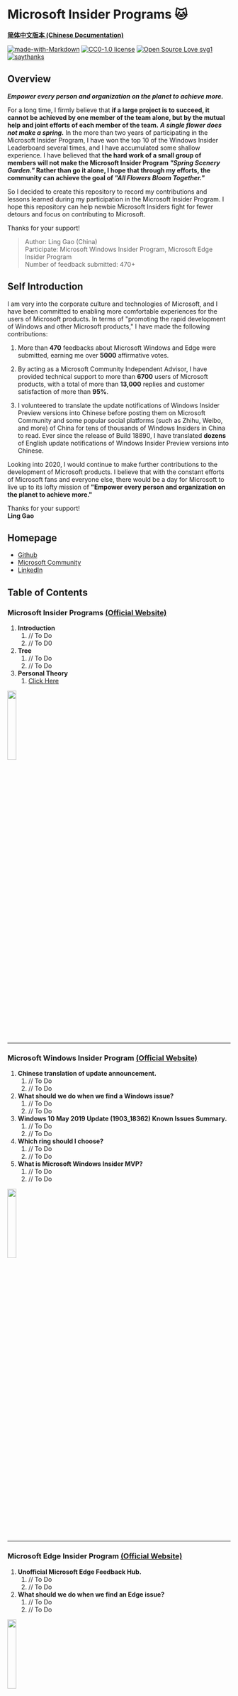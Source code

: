 # Microsoft Insider Programs :cat:  

[**简体中文版本 (Chinese Documentation)**](https://github.com/Lingggao/Microsoft-Insider-Program/blob/master/README_cn.md)   

[![made-with-Markdown](https://img.shields.io/badge/Made%20with-Markdown-1f425f.svg)](https://en.wikipedia.org/wiki/Markdown) 
[![CC0-1.0 license](https://img.shields.io/badge/License-CC--0-blue.svg)](https://github.com/Lingggao/Microsoft-Insider-Program/blob/master/LICENSE)
[![Open Source Love svg1](https://badges.frapsoft.com/os/v1/open-source.svg?v=103)](https://www.linkedin.com/in/lingggao)
[![saythanks](https://img.shields.io/badge/say-thanks-ff69b4.svg)](https://www.linkedin.com/in/lingggao)

## Overview

***Empower every person and organization on the planet to achieve more.***

For a long time, I firmly believe that **if a large project is to succeed, it cannot be achieved by one member of the team alone, but by the mutual help and joint efforts of each member of the team.** ***A single flower does not make a spring.*** In the more than two years of participating in the Microsoft Insider Program, I have won the top 10 of the Windows Insider Leaderboard several times, and I have accumulated some shallow experience. I have believed that **the hard work of a small group of members will not make the Microsoft Insider Program *"Spring Scenery Garden."* Rather than go it alone, I hope that through my efforts, the community can achieve the goal of *"All Flowers Bloom Together."***
 
So I decided to create this repository to record my contributions and lessons learned during my participation in the Microsoft Insider Program. I hope this repository can help newbie Microsoft Insiders fight for fewer detours and focus on contributing to Microsoft.

Thanks for your support!

> Author: Ling Gao (China)   
> Participate: Microsoft Windows Insider Program, Microsoft Edge Insider Program  
> Number of feedback submitted: 470+  

## Self Introduction

I am very into the corporate culture and technologies of Microsoft, and I have been committed to enabling more comfortable experiences for the users of Microsoft products. In terms of "promoting the rapid development of Windows and other Microsoft products," I have made the following contributions:

1. More than **470** feedbacks about Microsoft Windows and Edge were submitted, earning me over **5000** affirmative votes.

2. By acting as a Microsoft Community Independent Advisor, I have provided technical support to more than **6700** users of Microsoft products, with a total of more than **13,000** replies and customer satisfaction of more than **95%**.

3. I volunteered to translate the update notifications of Windows Insider Preview versions into Chinese before posting them on Microsoft Community and some popular social platforms (such as Zhihu, Weibo, and more) of China for tens of thousands of Windows Insiders in China to read. Ever since the release of Build 18890, I have translated **dozens** of English update notifications of Windows Insider Preview versions into Chinese.

Looking into 2020, I would continue to make further contributions to the development of Microsoft products. I believe that with the constant efforts of Microsoft fans and everyone else, there would be a day for Microsoft to live up to its lofty mission of **"Empower every person and organization on the planet to achieve more."**

Thanks for your support!  
**Ling Gao**

## Homepage

- [Github](https://github.com/Lingggao)
- [Microsoft Community](https://answers.microsoft.com/en-us/profile/4e1113c0-eb29-4e90-9782-f1931bae8489)
- [LinkedIn](https://www.linkedin.com/in/lingggao/)

## Table of Contents

### Microsoft Insider Programs [(Official Website)](https://insider.microsoft.com/en-us/)

1. **Introduction**
	1. // To Do
	2. // To D0
2. **Tree**
	1. // To Do
	2. // To Do
3. **Personal Theory**
	1. [Click Here](https://github.com/Lingggao/Microsoft-Insider-Program/blob/master/Microsoft%20Insider%20Program%20Introduction/Personal%20Theory.md)

<img src="http://img-prod-cms-rt-microsoft-com.akamaized.net/cms/api/am/imageFileData/RE2r0Th?ver=5b7d" width = "20%" />

---
### Microsoft Windows Insider Program [(Official Website)](https://insider.windows.com/en-us/)  

1. **Chinese translation of update announcement.**
	1. // To Do
	2. // To Do
2. **What should we do when we find a Windows issue?**
	1. // To Do
	2. // To Do
3. **Windows 10 May 2019 Update (1903_18362) Known Issues Summary.**
	1. // To Do
	2. // To Do
4. **Which ring should I choose?**
	1. // To Do
	2. // To Do
5. **What is Microsoft Windows Insider MVP?**
	1. // To Do
	2. // To Do

<img src="https://compass-ssl.microsoft.com/assets/f2/5f/f25fe1ec-100f-4215-80da-369d22333260.jpg?n=Windows%20494x278%402x.jpg" width = "20%" />

---
### Microsoft Edge Insider Program [(Official Website)](https://www.microsoftedgeinsider.com/en-us/)

1. **Unofficial Microsoft Edge Feedback Hub.**
	1. // To Do
	2. // To Do
2. **What should we do when we find an Edge issue?**
	1. // To Do
	2. // To Do

<img src="https://compass-ssl.microsoft.com/assets/14/0b/140b5f11-e48d-48f8-aebd-03c06135270b.jpg?n=Edge%402x%20(1).jpg" width = "20%" />

---
### Where is other Insider Program?

I only conducted a superficial study of the Insider Program of Microsoft's Windows and Edge products and did not investigate other Insider Programs. **Without an investigation, there is no right to speak**. I cannot comment on the Insider Program that I have not known. Thank you for your understanding!

If I find other Microsoft product enthusiasts' introduction articles or experience summaries about Microsoft Insider Program, I will supplement the relevant links or content as much as possible below the license requirements.

**Thanks for your support!**

---
<img src="https://compass-ssl.microsoft.com/assets/f2/5f/f25fe1ec-100f-4215-80da-369d22333260.jpg?n=Windows%20494x278%402x.jpg" width = "20%" /><img src="https://compass-ssl.microsoft.com/assets/5c/d7/5cd79ce7-b82b-44d9-9c37-a39174fa6c78.jpg?n=office%20494x278%402x.jpg" width = "20%" /><img src="https://compass-ssl.microsoft.com/assets/14/0b/140b5f11-e48d-48f8-aebd-03c06135270b.jpg?n=Edge%402x%20(1).jpg" width = "20%" />

<img src="https://img-prod-cms-rt-microsoft-com.akamaized.net/cms/api/am/imageFileData/RE3sCx8?ver=8679" width = "20%" /><img src="http://img-prod-cms-rt-microsoft-com.akamaized.net/cms/api/am/imageFileData/RE2qVsJ?ver=3f74" width = "20%" /><img src="https://img-prod-cms-rt-microsoft-com.akamaized.net/cms/api/am/imageFileData/RE3tcYq?ver=8ebf" width = "20%" />

<img src="https://compass-ssl.microsoft.com/assets/f1/0b/f10be4e6-cf27-4b54-a6a4-4f713ca99196.jpg?n=Bing%20494x278%402x.jpg" width = "20%" /><img src="https://compass-ssl.microsoft.com/assets/e9/20/e920a992-9901-4f62-b9dd-69847b2edd4b.jpg?n=skype%20494x278%402x.jpg" width = "20%" /><img src="https://compass-ssl.microsoft.com/assets/10/33/1033c180-cb3a-4d3f-9ab5-ae8c91027fde.jpg?n=xbox%20494x278%402x.jpg" width = "20%" />

---
[**back to the top**](https://github.com/Lingggao/Microsoft-Insider-Program#microsoft-insider-programs-cat)
